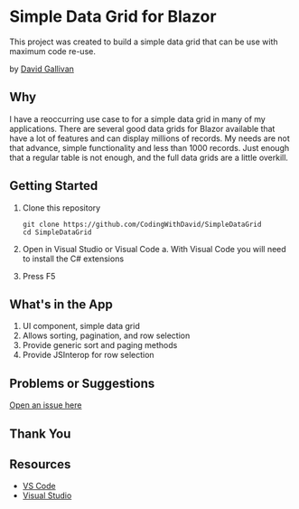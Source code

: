 # Simple Data Grid for Blazor

This project was created to build a simple data grid that can be use with maximum code re-use.

by [David Gallivan](http://twitter.com/CodingwithDavid)


## Why

I have a reoccurring use case to for a simple data grid in many of my applications.  There are several good data grids for Blazor available that have a lot of features and can display millions of records.  My needs are not that advance, simple functionality and less than 1000 records.  Just enough that a regular table is not enough, and the full data grids are a little overkill.

## Getting Started

1. Clone this repository

   ```Command Line
   git clone https://github.com/CodingWithDavid/SimpleDataGrid
   cd SimpleDataGrid
   ```

1.	Open in Visual Studio or Visual Code
a.	With Visual Code you will need to install the C# extensions
2.	Press F5

## What's in the App

1. UI component, simple data grid
2. Allows sorting, pagination, and row selection
3. Provide generic sort and paging methods
4. Provide JSInterop for row selection



## Problems or Suggestions

[Open an issue here]( https://github.com/CodingWithDavid/SimpleDataGrid/issues)

## Thank You


## Resources

- [VS Code](https://code.visualstudio.com)
- [Visual Studio]( https://visualstudio.microsoft.com/)



